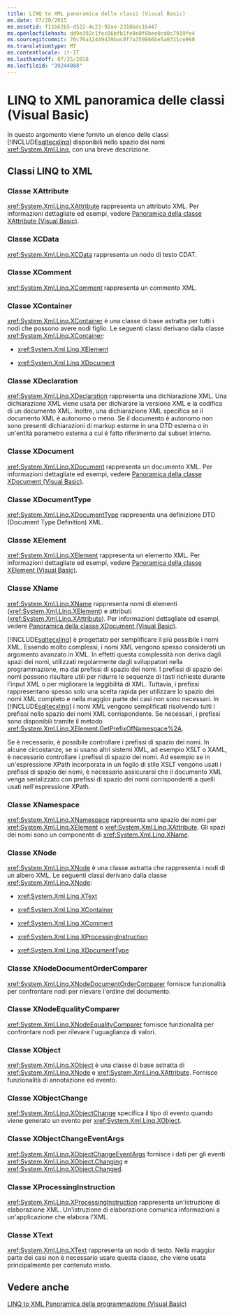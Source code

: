 ```yaml
---
title: LINQ to XML panoramica delle classi (Visual Basic)
ms.date: 07/20/2015
ms.assetid: f11b62b5-d522-4c23-92ae-23186dc16447
ms.openlocfilehash: dd9e392c1fec86bfb1fe0e0f8bee0cd0c7919fe4
ms.sourcegitcommit: 70c76a12449439bac0f7a359866be5a0311ce960
ms.translationtype: MT
ms.contentlocale: it-IT
ms.lasthandoff: 07/25/2018
ms.locfileid: "39244088"
---
```

# <a name="linq-to-xml-classes-overview-visual-basic"></a>LINQ to XML panoramica delle classi (Visual Basic)
In questo argomento viene fornito un elenco delle classi [!INCLUDE[sqltecxlinq](~/includes/sqltecxlinq-md.md)] disponibili nello spazio dei nomi <xref:System.Xml.Linq>, con una breve descrizione.  
  
## <a name="linq-to-xml-classes"></a>Classi LINQ to XML  
  
### <a name="xattribute-class"></a>Classe XAttribute  
 <xref:System.Xml.Linq.XAttribute> rappresenta un attributo XML. Per informazioni dettagliate ed esempi, vedere [Panoramica della classe XAttribute (Visual Basic)](../../../../visual-basic/programming-guide/concepts/linq/xattribute-class-overview.md).  
  
### <a name="xcdata-class"></a>Classe XCData  
 <xref:System.Xml.Linq.XCData> rappresenta un nodo di testo CDAT.  
  
### <a name="xcomment-class"></a>Classe XComment  
 <xref:System.Xml.Linq.XComment> rappresenta un commento XML.  
  
### <a name="xcontainer-class"></a>Classe XContainer  
 <xref:System.Xml.Linq.XContainer> è una classe di base astratta per tutti i nodi che possono avere nodi figlio. Le seguenti classi derivano dalla classe <xref:System.Xml.Linq.XContainer>:  
  
-   <xref:System.Xml.Linq.XElement>  
  
-   <xref:System.Xml.Linq.XDocument>  
  
### <a name="xdeclaration-class"></a>Classe XDeclaration  
 <xref:System.Xml.Linq.XDeclaration> rappresenta una dichiarazione XML. Una dichiarazione XML viene usata per dichiarare la versione XML e la codifica di un documento XML. Inoltre, una dichiarazione XML specifica se il documento XML è autonomo o meno. Se il documento è autonomo non sono presenti dichiarazioni di markup esterne in una DTD esterna o in un'entità parametro esterna a cui è fatto riferimento dal subset interno.  
  
### <a name="xdocument-class"></a>Classe XDocument  
 <xref:System.Xml.Linq.XDocument> rappresenta un documento XML. Per informazioni dettagliate ed esempi, vedere [Panoramica della classe XDocument (Visual Basic)](../../../../visual-basic/programming-guide/concepts/linq/xdocument-class-overview.md).  
  
### <a name="xdocumenttype-class"></a>Classe XDocumentType  
 <xref:System.Xml.Linq.XDocumentType> rappresenta una definizione DTD (Document Type Definition) XML.  
  
### <a name="xelement-class"></a>Classe XElement  
 <xref:System.Xml.Linq.XElement> rappresenta un elemento XML. Per informazioni dettagliate ed esempi, vedere [Panoramica della classe XElement (Visual Basic)](../../../../visual-basic/programming-guide/concepts/linq/xelement-class-overview.md).  
  
### <a name="xname-class"></a>Classe XName  
 <xref:System.Xml.Linq.XName> rappresenta nomi di elementi (<xref:System.Xml.Linq.XElement>) e attributi (<xref:System.Xml.Linq.XAttribute>). Per informazioni dettagliate ed esempi, vedere [Panoramica della classe XDocument (Visual Basic)](../../../../visual-basic/programming-guide/concepts/linq/xdocument-class-overview.md).  
  
 [!INCLUDE[sqltecxlinq](~/includes/sqltecxlinq-md.md)] è progettato per semplificare il più possibile i nomi XML. Essendo molto complessi, i nomi XML vengono spesso considerati un argomento avanzato in XML. In effetti questa complessità non deriva dagli spazi dei nomi, utilizzati regolarmente dagli sviluppatori nella programmazione, ma dai prefissi di spazio dei nomi. I prefissi di spazio dei nomi possono risultare utili per ridurre le sequenze di tasti richieste durante l'input XML o per migliorare la leggibilità di XML. Tuttavia, i prefissi rappresentano spesso solo una scelta rapida per utilizzare lo spazio dei nomi XML completo e nella maggior parte dei casi non sono necessari. In [!INCLUDE[sqltecxlinq](~/includes/sqltecxlinq-md.md)] i nomi XML vengono semplificati risolvendo tutti i prefissi nello spazio dei nomi XML corrispondente. Se necessari, i prefissi sono disponibili tramite il metodo <xref:System.Xml.Linq.XElement.GetPrefixOfNamespace%2A>.  
  
 Se è necessario, è possibile controllare i prefissi di spazio dei nomi. In alcune circostanze, se si usano altri sistemi XML, ad esempio XSLT o XAML, è necessario controllare i prefissi di spazio dei nomi. Ad esempio se in un'espressione XPath incorporata in un foglio di stile XSLT vengono usati i prefissi di spazio dei nomi, è necessario assicurarsi che il documento XML venga serializzato con prefissi di spazio dei nomi corrispondenti a quelli usati nell'espressione XPath.  
  
### <a name="xnamespace-class"></a>Classe XNamespace  
 <xref:System.Xml.Linq.XNamespace> rappresenta uno spazio dei nomi per <xref:System.Xml.Linq.XElement> o <xref:System.Xml.Linq.XAttribute>. Gli spazi dei nomi sono un componente di <xref:System.Xml.Linq.XName>.  
  
### <a name="xnode-class"></a>Classe XNode  
 <xref:System.Xml.Linq.XNode> è una classe astratta che rappresenta i nodi di un albero XML. Le seguenti classi derivano dalla classe <xref:System.Xml.Linq.XNode>:  
  
-   <xref:System.Xml.Linq.XText>  
  
-   <xref:System.Xml.Linq.XContainer>  
  
-   <xref:System.Xml.Linq.XComment>  
  
-   <xref:System.Xml.Linq.XProcessingInstruction>  
  
-   <xref:System.Xml.Linq.XDocumentType>  
  
### <a name="xnodedocumentordercomparer-class"></a>Classe XNodeDocumentOrderComparer  
 <xref:System.Xml.Linq.XNodeDocumentOrderComparer> fornisce funzionalità per confrontare nodi per rilevare l'ordine del documento.  
  
### <a name="xnodeequalitycomparer-class"></a>Classe XNodeEqualityComparer  
 <xref:System.Xml.Linq.XNodeEqualityComparer> fornisce funzionalità per confrontare nodi per rilevare l'uguaglianza di valori.  
  
### <a name="xobject-class"></a>Classe XObject  
 <xref:System.Xml.Linq.XObject> è una classe di base astratta di <xref:System.Xml.Linq.XNode> e <xref:System.Xml.Linq.XAttribute>. Fornisce funzionalità di annotazione ed evento.  
  
### <a name="xobjectchange-class"></a>Classe XObjectChange  
 <xref:System.Xml.Linq.XObjectChange> specifica il tipo di evento quando viene generato un evento per <xref:System.Xml.Linq.XObject>.  
  
### <a name="xobjectchangeeventargs-class"></a>Classe XObjectChangeEventArgs  
 <xref:System.Xml.Linq.XObjectChangeEventArgs> fornisce i dati per gli eventi <xref:System.Xml.Linq.XObject.Changing> e <xref:System.Xml.Linq.XObject.Changed>.  
  
### <a name="xprocessinginstruction-class"></a>Classe XProcessingInstruction  
 <xref:System.Xml.Linq.XProcessingInstruction> rappresenta un'istruzione di elaborazione XML. Un'istruzione di elaborazione comunica informazioni a un'applicazione che elabora l'XML.  
  
### <a name="xtext-class"></a>Classe XText  
 <xref:System.Xml.Linq.XText> rappresenta un nodo di testo. Nella maggior parte dei casi non è necessario usare questa classe, che viene usata principalmente per contenuto misto.  
  
## <a name="see-also"></a>Vedere anche  
 [LINQ to XML Panoramica della programmazione (Visual Basic)](../../../../visual-basic/programming-guide/concepts/linq/linq-to-xml-programming-overview.md)

